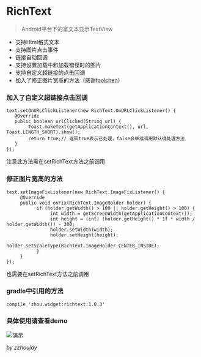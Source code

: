# RichText

> Android平台下的富文本显示TextView

* 支持Html格式文本
* 支持图片点击事件
* 链接自动回调
* 支持设置加载中和加载错误时的图片
* 支持自定义超链接的点击回调
* 加入了修正图片宽高的方法（感谢[foolchen](https://github.com/foolchen)）

### 加入了自定义超链接点击回调

```
text.setOnURLClickListener(new RichText.OnURLClickListener() {
   @Override
   public boolean urlClicked(String url) {
        Toast.makeText(getApplicationContext(), url, Toast.LENGTH_SHORT).show();
        return true;// 返回true表示已处理，false会继续调用默认得处理方法
   }
});
```
注意此方法需在setRichText方法之前调用

### 修正图片宽高的方法

```
text.setImageFixListener(new RichText.ImageFixListener() {
     @Override
     public void onFix(RichText.ImageHolder holder) {
           if (holder.getWidth() > 100 || holder.getHeight() > 100) {
                int width = getScreenWidth(getApplicationContext());
                int height = (int) (holder.getHeight() * 1f * width / holder.getWidth()) - 300;
                holder.setWidth(width);
                holder.setHeight(height);
                holder.setScaleType(RichText.ImageHolder.CENTER_INSIDE);
           }
     }
});
```
也需要在setRichText方法之前调用

### gradle中引用的方法

```
compile 'zhou.widget:richtext:1.0.3'
```

### 具体使用请查看demo

![演示](http://git.oschina.net/uploads/images/2015/0721/172827_3339b62f_141009.png "演示")

_by zzhoujay_

